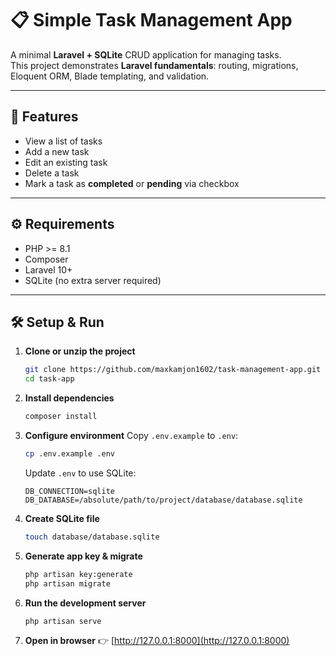 # 📋 Simple Task Management App

A minimal **Laravel + SQLite** CRUD application for managing tasks.  
This project demonstrates **Laravel fundamentals**: routing, migrations, Eloquent ORM, Blade templating, and validation.

---

## 🚀 Features
- View a list of tasks
- Add a new task
- Edit an existing task
- Delete a task
- Mark a task as **completed** or **pending** via checkbox

---

## ⚙️ Requirements
- PHP >= 8.1  
- Composer  
- Laravel 10+  
- SQLite (no extra server required)

---

## 🛠️ Setup & Run

1. **Clone or unzip the project**
   ```bash
   git clone https://github.com/maxkamjon1602/task-management-app.git task-app
   cd task-app
   ```

2. **Install dependencies**
   ```bash
   composer install
   ```

3. **Configure environment**
   Copy `.env.example` to `.env`:
   ```bash
   cp .env.example .env
   ```
   Update `.env` to use SQLite:
   ```env
   DB_CONNECTION=sqlite
   DB_DATABASE=/absolute/path/to/project/database/database.sqlite
   ```

4. **Create SQLite file**
   ```bash
   touch database/database.sqlite
   ```

5. **Generate app key & migrate**
   ```bash
   php artisan key:generate
   php artisan migrate
   ```

6. **Run the development server**
   ```bash
   php artisan serve
   ```

7. **Open in browser**
   👉 [http://127.0.0.1:8000](http://127.0.0.1:8000)


